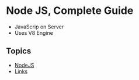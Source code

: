 # Node JS, Complete Guide

- JavaScrip on Server
- Uses V8 Engine


## Topics
- [NodeJS](topics/nodejs.md)
- [Links](topics/links.md)
